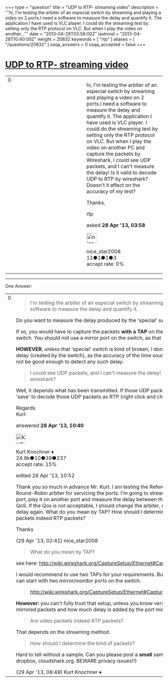 +++
type = "question"
title = "UDP to RTP- streaming video"
description = '''hi, I&#x27;m testing the arbiter of an especial switch by streaming and playing a video on 2 ports.I need a software to measure the delay and quantify it. The application I have used is VLC player. I could do the streaming test by setting only the RTP protocol on VLC. But when I play the video on another...'''
date = "2013-04-28T03:58:00Z"
lastmod = "2013-04-28T10:40:00Z"
weight = 20832
keywords = [ "rtp" ]
aliases = [ "/questions/20832" ]
osqa_answers = 0
osqa_accepted = false
+++

<div class="headNormal">

# [UDP to RTP- streaming video](/questions/20832/udp-to-rtp-streaming-video)

</div>

<div id="main-body">

<div id="askform">

<table id="question-table" style="width:100%;"><colgroup><col style="width: 50%" /><col style="width: 50%" /></colgroup><tbody><tr class="odd"><td style="width: 30px; vertical-align: top"><div class="vote-buttons"><div id="post-20832-score" class="post-score" title="current number of votes">0</div><div id="favorite-count" class="favorite-count"></div></div></td><td><div id="item-right"><div class="question-body"><p>hi, I'm testing the arbiter of an especial switch by streaming and playing a video on 2 ports.I need a software to measure the delay and quantify it. The application I have used is VLC player. I could do the streaming test by setting only the RTP protocol on VLC. But when I play the video on another PC and capture the packets by Wireshark, I could see UDP packets, and I can't measure the delay! Is it valid to decode UDP to RTP by wireshark? Doesn't it affect on the accuracy of my test?</p><p>Thanks,</p></div><div id="question-tags" class="tags-container tags">rtp</div><div id="question-controls" class="post-controls"></div><div class="post-update-info-container"><div class="post-update-info post-update-info-user"><p>asked <strong>28 Apr '13, 03:58</strong></p><img src="https://secure.gravatar.com/avatar/27d0c530990bfd14399cc634d519521d?s=32&amp;d=identicon&amp;r=g" class="gravatar" width="32" height="32" alt="nice_star2008&#39;s gravatar image" /><p>nice_star2008<br />
<span class="score" title="11 reputation points">11</span><span title="1 badges"><span class="badge1">●</span><span class="badgecount">1</span></span><span title="1 badges"><span class="silver">●</span><span class="badgecount">1</span></span><span title="3 badges"><span class="bronze">●</span><span class="badgecount">3</span></span><br />
<span class="accept_rate" title="Rate of the user&#39;s accepted answers">accept rate:</span> <span title="nice_star2008 has no accepted answers">0%</span></p></div></div><div id="comments-container-20832" class="comments-container"></div><div id="comment-tools-20832" class="comment-tools"></div><div class="clear"></div><div id="comment-20832-form-container" class="comment-form-container"></div><div class="clear"></div></div></td></tr></tbody></table>

------------------------------------------------------------------------

<div class="tabBar">

<span id="sort-top"></span>

<div class="headQuestions">

One Answer:

</div>

</div>

<span id="20833"></span>

<div id="answer-container-20833" class="answer">

<table style="width:100%;"><colgroup><col style="width: 50%" /><col style="width: 50%" /></colgroup><tbody><tr class="odd"><td style="width: 30px; vertical-align: top"><div class="vote-buttons"><div id="post-20833-score" class="post-score" title="current number of votes">0</div></div></td><td><div class="item-right"><div class="answer-body"><blockquote><p>I'm testing the arbiter of an especial switch by streaming and playing a video on 2 ports.I need a software to measure the delay and quantify it.</p></blockquote><p>Do you want to measure the delay produced by the 'special' switch?</p><p>If so, you would have to capture the packets <strong>with a TAP</strong> on the incoming and outgoing port of the switch. You should not use a mirror port on the switch, as that might tamper with the results.</p><p><strong>HOWEVER</strong>, unless that 'special' switch is kind of broken, I don't think you will be able to measure any delay (created by the switch), as the accuracy of the time source of the capturing device might not not be good enough to detect any such delay.</p><blockquote><p>I could see UDP packets, and I can't measure the delay! Is it valid to decode UDP to RTP by wireshark?</p></blockquote><p>Well, it depends what has been transmitted. If those UDP packets are indeed RTP packets, then it's 'save' to decode those UDP packets as RTP (right click and choose "Decode As").</p><p>Regards<br />
Kurt</p></div><div class="answer-controls post-controls"></div><div class="post-update-info-container"><div class="post-update-info post-update-info-user"><p>answered <strong>28 Apr '13, 10:40</strong></p><img src="https://secure.gravatar.com/avatar/23b7bf5b13bc2c98b2e8aa9869ca5d75?s=32&amp;d=identicon&amp;r=g" class="gravatar" width="32" height="32" alt="Kurt%20Knochner&#39;s gravatar image" /><p>Kurt Knochner ♦<br />
<span class="score" title="24767 reputation points"><span>24.8k</span></span><span title="10 badges"><span class="badge1">●</span><span class="badgecount">10</span></span><span title="39 badges"><span class="silver">●</span><span class="badgecount">39</span></span><span title="237 badges"><span class="bronze">●</span><span class="badgecount">237</span></span><br />
<span class="accept_rate" title="Rate of the user&#39;s accepted answers">accept rate:</span> <span title="Kurt Knochner has 344 accepted answers">15%</span> </br></p></div><div class="post-update-info post-update-info-edited"><p>edited 28 Apr '13, 10:52</p></div></div><div id="comments-container-20833" class="comments-container"><span id="20836"></span><div id="comment-20836" class="comment"><div id="post-20836-score" class="comment-score"></div><div class="comment-text"><p>Thank you so much in advance Mr. Kurt. I am testing the Reference switch of NetFPGA. It has a Round-Robin arbiter for servicing the ports. I'm going to stream a video (real-time packets) on one port, play it on another port and measure the delay between this sending and receiving to test the QoS. If the Qos is not acceptable, I should change the arbiter, reprogram NetFPGA and measure the delay again. What do you mean by TAP? How should I determine the kind of packets? Are video packets indeed RTP packets?</p><p>Thanks</p></div><div id="comment-20836-info" class="comment-info"><span class="comment-age">(29 Apr '13, 02:41)</span> nice_star2008</div></div><span id="20840"></span><div id="comment-20840" class="comment"><div id="post-20840-score" class="comment-score"></div><div class="comment-text"><blockquote><p>What do you mean by TAP?</p></blockquote><p>see here: <a href="http://wiki.wireshark.org/CaptureSetup/Ethernet#Capture_using_a_network_tap">http://wiki.wireshark.org/CaptureSetup/Ethernet#Capture_using_a_network_tap</a></p><p>I would recommend to use two TAPs for your requirements. But if you don't have a TAP at hand, you can start with two mirror/monitor ports on the switch.</p><blockquote><p><a href="http://wiki.wireshark.org/CaptureSetup/Ethernet#Capture_using_a_monitor_mode_of_the_switch">http://wiki.wireshark.org/CaptureSetup/Ethernet#Capture_using_a_monitor_mode_of_the_switch</a></p></blockquote><p><strong>However:</strong> you can't fully trust that setup, unless you know very well how the switch handles those mirrored packets and how much delay is added by the port mirroring!</p><blockquote><p>Are video packets indeed RTP packets?</p></blockquote><p>That depends on the streaming method.</p><blockquote><p>How should I determine the kind of packets?</p></blockquote><p>Hard to tell without a sample. Can you please post a <strong>small</strong> sample file somewhere (google docs, dropbox, cloudshark.org. BEWARE privacy issues!!)</p></div><div id="comment-20840-info" class="comment-info"><span class="comment-age">(29 Apr '13, 08:49)</span> Kurt Knochner ♦</div></div></div><div id="comment-tools-20833" class="comment-tools"></div><div class="clear"></div><div id="comment-20833-form-container" class="comment-form-container"></div><div class="clear"></div></div></td></tr></tbody></table>

</div>

<div class="paginator-container-left">

</div>

</div>

</div>

